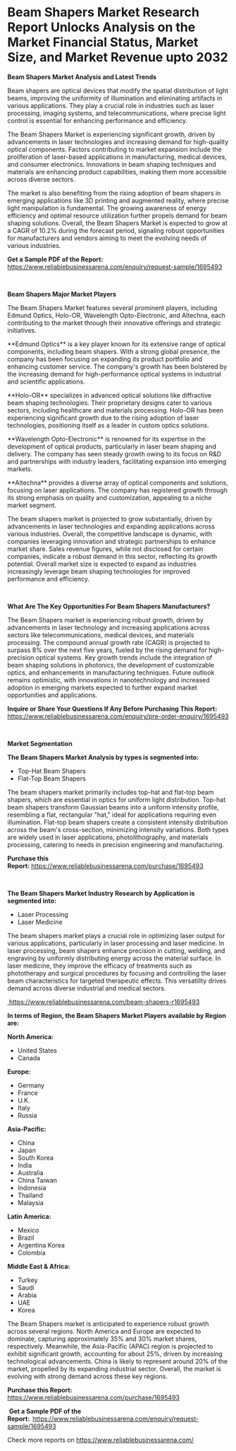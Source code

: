 <p><h1>Beam Shapers Market Research Report Unlocks Analysis on the Market Financial Status, Market Size, and Market Revenue upto 2032</h1></p><p><strong>Beam Shapers Market Analysis and Latest Trends</strong></p>
<p><p>Beam shapers are optical devices that modify the spatial distribution of light beams, improving the uniformity of illumination and eliminating artifacts in various applications. They play a crucial role in industries such as laser processing, imaging systems, and telecommunications, where precise light control is essential for enhancing performance and efficiency.</p><p>The Beam Shapers Market is experiencing significant growth, driven by advancements in laser technologies and increasing demand for high-quality optical components. Factors contributing to market expansion include the proliferation of laser-based applications in manufacturing, medical devices, and consumer electronics. Innovations in beam shaping techniques and materials are enhancing product capabilities, making them more accessible across diverse sectors.</p><p>The market is also benefiting from the rising adoption of beam shapers in emerging applications like 3D printing and augmented reality, where precise light manipulation is fundamental. The growing awareness of energy efficiency and optimal resource utilization further propels demand for beam shaping solutions. Overall, the Beam Shapers Market is expected to grow at a CAGR of 10.2% during the forecast period, signaling robust opportunities for manufacturers and vendors aiming to meet the evolving needs of various industries.</p></p>
<p><strong>Get a Sample PDF of the Report:&nbsp;</strong> <a href="https://www.reliablebusinessarena.com/enquiry/request-sample/1695493?utm_campaign=2114&utm_medium=2&utm_source=Github&utm_content=ia&utm_term=18022025&utm_id=beam-shapers">https://www.reliablebusinessarena.com/enquiry/request-sample/1695493</a></p>
<p>&nbsp;</p>
<p><strong>Beam Shapers Major Market Players</strong></p>
<p><p>The Beam Shapers Market features several prominent players, including Edmund Optics, Holo-OR, Wavelength Opto-Electronic, and Altechna, each contributing to the market through their innovative offerings and strategic initiatives.</p><p>**Edmund Optics** is a key player known for its extensive range of optical components, including beam shapers. With a strong global presence, the company has been focusing on expanding its product portfolio and enhancing customer service. The company's growth has been bolstered by the increasing demand for high-performance optical systems in industrial and scientific applications.</p><p>**Holo-OR** specializes in advanced optical solutions like diffractive beam shaping technologies. Their proprietary designs cater to various sectors, including healthcare and materials processing. Holo-OR has been experiencing significant growth due to the rising adoption of laser technologies, positioning itself as a leader in custom optics solutions.</p><p>**Wavelength Opto-Electronic** is renowned for its expertise in the development of optical products, particularly in laser beam shaping and delivery. The company has seen steady growth owing to its focus on R&D and partnerships with industry leaders, facilitating expansion into emerging markets. </p><p>**Altechna** provides a diverse array of optical components and solutions, focusing on laser applications. The company has registered growth through its strong emphasis on quality and customization, appealing to a niche market segment.</p><p>The beam shapers market is projected to grow substantially, driven by advancements in laser technologies and expanding applications across various industries. Overall, the competitive landscape is dynamic, with companies leveraging innovation and strategic partnerships to enhance market share. Sales revenue figures, while not disclosed for certain companies, indicate a robust demand in this sector, reflecting its growth potential. Overall market size is expected to expand as industries increasingly leverage beam shaping technologies for improved performance and efficiency.</p></p>
<p>&nbsp;</p>
<p><strong>What Are The Key Opportunities For Beam Shapers Manufacturers?</strong></p>
<p><p>The Beam Shapers market is experiencing robust growth, driven by advancements in laser technology and increasing applications across sectors like telecommunications, medical devices, and materials processing. The compound annual growth rate (CAGR) is projected to surpass 8% over the next five years, fueled by the rising demand for high-precision optical systems. Key growth trends include the integration of beam shaping solutions in photonics, the development of customizable optics, and enhancements in manufacturing techniques. Future outlook remains optimistic, with innovations in nanotechnology and increased adoption in emerging markets expected to further expand market opportunities and applications.</p></p>
<p><strong>Inquire or Share Your Questions If Any Before Purchasing This Report:</strong> <a href="https://www.reliablebusinessarena.com/enquiry/pre-order-enquiry/1695493?utm_campaign=2114&utm_medium=2&utm_source=Github&utm_content=ia&utm_term=18022025&utm_id=beam-shapers">https://www.reliablebusinessarena.com/enquiry/pre-order-enquiry/1695493</a></p>
<p>&nbsp;</p>
<p><strong>Market Segmentation</strong></p>
<p><strong>The Beam Shapers Market Analysis by types is segmented into:</strong></p>
<p><ul><li>Top-Hat Beam Shapers</li><li>Flat-Top Beam Shapers</li></ul></p>
<p><p>The beam shapers market primarily includes top-hat and flat-top beam shapers, which are essential in optics for uniform light distribution. Top-hat beam shapers transform Gaussian beams into a uniform intensity profile, resembling a flat, rectangular "hat," ideal for applications requiring even illumination. Flat-top beam shapers create a consistent intensity distribution across the beam's cross-section, minimizing intensity variations. Both types are widely used in laser applications, photolithography, and materials processing, catering to needs in precision engineering and manufacturing.</p></p>
<p><strong>Purchase this Report:&nbsp;</strong><a href="https://www.reliablebusinessarena.com/purchase/1695493?utm_campaign=2114&utm_medium=2&utm_source=Github&utm_content=ia&utm_term=18022025&utm_id=beam-shapers">https://www.reliablebusinessarena.com/purchase/1695493</a></p>
<p>&nbsp;</p>
<p><strong>The Beam Shapers Market Industry Research by Application is segmented into:</strong></p>
<p><ul><li>Laser Processing</li><li>Laser Medicine</li></ul></p>
<p><p>The beam shapers market plays a crucial role in optimizing laser output for various applications, particularly in laser processing and laser medicine. In laser processing, beam shapers enhance precision in cutting, welding, and engraving by uniformly distributing energy across the material surface. In laser medicine, they improve the efficacy of treatments such as phototherapy and surgical procedures by focusing and controlling the laser beam characteristics for targeted therapeutic effects. This versatility drives demand across diverse industrial and medical sectors.</p></p>
<p><a href="https://www.reliablebusinessarena.com/beam-shapers-r1695493?utm_campaign=2114&utm_medium=2&utm_source=Github&utm_content=ia&utm_term=18022025&utm_id=beam-shapers">&nbsp;https://www.reliablebusinessarena.com/beam-shapers-r1695493</a></p>
<p><strong>In terms of Region, the Beam Shapers Market Players available by Region are:</strong></p>
<p>
    <p> <strong> North America: </strong>
        <ul>
            <li>United States</li>
            <li>Canada</li>
        </ul>
        </p> 
    <p> <strong> Europe: </strong>
        <ul>
            <li>Germany</li>
            <li>France</li>
            <li>U.K.</li>
            <li>Italy</li>
            <li>Russia</li>
        </ul>
        </p> 
    <p> <strong> Asia-Pacific: </strong>
        <ul>
            <li>China</li>
            <li>Japan</li>
            <li>South Korea</li>
            <li>India</li>
            <li>Australia</li>
            <li>China Taiwan</li>
            <li>Indonesia</li>
            <li>Thailand</li>
            <li>Malaysia</li>
        </ul>
        </p> 
    <p> <strong> Latin America: </strong>
        <ul>
            <li>Mexico</li>
            <li>Brazil</li>
            <li>Argentina Korea</li>
            <li>Colombia</li>
        </ul>
        </p> 
    <p> <strong> Middle East & Africa: </strong>
        <ul>
            <li>Turkey</li>
            <li>Saudi</li>
            <li>Arabia</li>
            <li>UAE</li>
            <li>Korea</li>
        </ul>
    </p>
    </p>
<p><p>The Beam Shapers market is anticipated to experience robust growth across several regions. North America and Europe are expected to dominate, capturing approximately 35% and 30% market shares, respectively. Meanwhile, the Asia-Pacific (APAC) region is projected to exhibit significant growth, accounting for about 25%, driven by increasing technological advancements. China is likely to represent around 20% of the market, propelled by its expanding industrial sector. Overall, the market is evolving with strong demand across these key regions.</p></p>
<p><strong>Purchase this Report: </strong><a href="https://www.reliablebusinessarena.com/purchase/1695493?utm_campaign=2114&utm_medium=2&utm_source=Github&utm_content=ia&utm_term=18022025&utm_id=beam-shapers">https://www.reliablebusinessarena.com/purchase/1695493</a></p>
<p>&nbsp;<strong>Get a Sample PDF of the Report:&nbsp;&nbsp;</strong><a href="https://www.reliablebusinessarena.com/enquiry/request-sample/1695493?utm_campaign=2114&utm_medium=2&utm_source=Github&utm_content=ia&utm_term=18022025&utm_id=beam-shapers">https://www.reliablebusinessarena.com/enquiry/request-sample/1695493</a></p>
<p><strong></strong></p>
<p>Check more reports on <a href="https://www.reliablebusinessarena.com/?utm_campaign=2114&utm_medium=2&utm_source=Github&utm_content=ia&utm_term=18022025&utm_id=beam-shapers">https://www.reliablebusinessarena.com/</a></p>